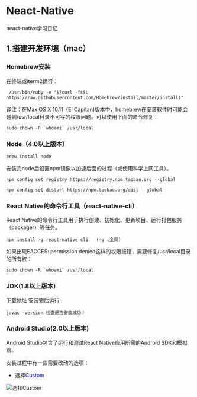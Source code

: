 # Neact-Native
neact-native学习日记

## 1.搭建开发环境（mac）
### Homebrew安装
   在终端或iterm2运行：

     /usr/bin/ruby -e "$(curl -fsSL https://raw.githubusercontent.com/Homebrew/install/master/install)"


 译注：在Max OS X 10.11（El Capitan)版本中，homebrew在安装软件时可能会碰到/usr/local目录不可写的权限问题。可以使用下面的命令修复：

    sudo chown -R `whoami` /usr/local
 
 
 ### Node（4.0以上版本）

    brew install node

安装完node后设置npm镜像以加速后面的过程（或使用科学上网工具）。

    npm config set registry https://registry.npm.taobao.org --global

    npm config set disturl https://npm.taobao.org/dist --global

### React Native的命令行工具（react-native-cli）

React Native的命令行工具用于执行创建、初始化、更新项目、运行打包服务（packager）等任务。

    npm install -g react-native-cli   (-g :全局)

如果出现EACCES: permission denied这样的权限报错，需要修复/usr/local目录的所有权：

    sudo chown -R `whoami` /usr/local

### JDK(1.8以上版本)

[下载地址](http://www.oracle.com/technetwork/java/javase/downloads/jdk8-downloads-2133151.html)
安装完后运行

    javac -version 检查是否安装成功！

### Android Studio(2.0以上版本)

Android Studio包含了运行和测试React Native应用所需的Android SDK和模拟器。

安装过程中有一些需要改动的选项：

- 选择<font color="blue">Custom</font>

![选择Custom](https://github.com/huo108/Neact-Native/blob/master/imgs/custom.png)




